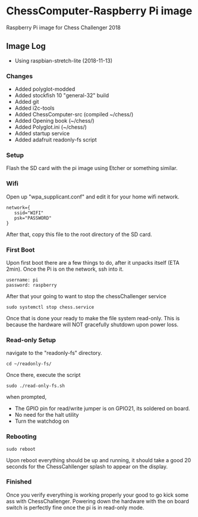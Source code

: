 # ChessComputer-Raspberry Pi image
Raspberry Pi image for Chess Challenger 2018

## Image Log
* Using raspbian-stretch-lite (2018-11-13)
### Changes
* Added polyglot-modded
* Added stockfish 10 "general-32" build
* Added git
* Added i2c-tools
* Added ChessComputer-src (compiled ~/chess/)
* Added Opening book (~/chess/)
* Added Polyglot.ini (~/chess/)
* Added startup service
* Added adafruit readonly-fs script

### Setup
Flash the SD card with the pi image using Etcher or something similar.

### Wifi
Open up "wpa_supplicant.conf" and edit it for your home wifi network.
```
network={
   ssid="WIFI"
   psk="PASSWORD"
}
```
After that, copy this file to the root directory of the SD card.

### First Boot
Upon first boot there are a few things to do, after it unpacks itself (ETA 2min). Once the Pi is on the network, ssh into it.
```
username: pi
password: raspberry
```
After that your going to want to stop the chessChallenger service
```
sudo systemctl stop chess.service
```
Once that is done your ready to make the file system read-only. This is because the hardware will NOT gracefully shutdown upon power loss.

### Read-only Setup
navigate to the "readonly-fs" directory.
```
cd ~/readonly-fs/
```
Once there, execute the script
```
sudo ./read-only-fs.sh
```
when prompted, 
* The GPIO pin for read/write jumper is on GPIO21, its soldered on board.
* No need for the halt utility
* Turn the watchdog on

### Rebooting
```
sudo reboot
```
Upon reboot everything should be up and running, it should take a good 20 seconds for the ChessCahllenger splash to appear on the display.

### Finished
Once you verify everything is working properly your good to go kick some ass with ChessChallenger. Powering down the hardware with the on board switch is perfectly fine once the pi is in read-only mode.
